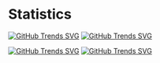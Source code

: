 # Statistics

[![GitHub Trends SVG](https://api.githubtrends.io/user/svg/Jomy10/langs?time_range=one_year&theme=dark)](https://githubtrends.io)
[![GitHub Trends SVG](https://api.githubtrends.io/user/svg/Jomy10/repos?time_range=one_year&include_private=True&theme=dark)](https://githubtrends.io)

[![GitHub Trends SVG](https://api.githubtrends.io/user/svg/Jomy10/langs?time_range=one_month&theme=dark)](https://githubtrends.io)
[![GitHub Trends SVG](https://api.githubtrends.io/user/svg/Jomy10/repos?time_range=one_month&include_private=True&theme=dark)](https://githubtrends.io)

<!--
[Based on the amount of projects in the language](https://ionicabizau.github.io/github-profile-languages/api.html?jomy10)
-->
